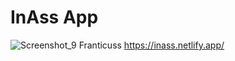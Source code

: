 # InAss App
![Screenshot_9](https://user-images.githubusercontent.com/70944846/113482174-08ea8000-94a6-11eb-8c54-044fbe6853fc.png)
Franticuss
https://inass.netlify.app/

